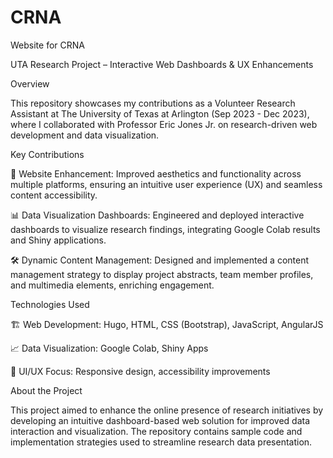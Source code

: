 # CRNA
Website for CRNA

UTA Research Project – Interactive Web Dashboards & UX Enhancements

Overview

This repository showcases my contributions as a Volunteer Research Assistant at The University of Texas at Arlington (Sep 2023 - Dec 2023), where I collaborated with Professor Eric Jones Jr. on research-driven web development and data visualization.

Key Contributions


🚀 Website Enhancement: Improved aesthetics and functionality across multiple platforms, ensuring an intuitive user experience (UX) and seamless content accessibility.

📊 Data Visualization Dashboards: Engineered and deployed interactive dashboards to visualize research findings, integrating Google Colab results and Shiny applications.

🛠 Dynamic Content Management: Designed and implemented a content management strategy to display project abstracts, team member profiles, and multimedia elements, enriching engagement.

Technologies Used

🏗 Web Development: Hugo, HTML, CSS (Bootstrap), JavaScript, AngularJS

📈 Data Visualization: Google Colab, Shiny Apps

🎨 UI/UX Focus: Responsive design, accessibility improvements

About the Project

This project aimed to enhance the online presence of research initiatives by developing an intuitive dashboard-based web solution for improved data interaction and visualization. 
The repository contains sample code and implementation strategies used to streamline research data presentation.

